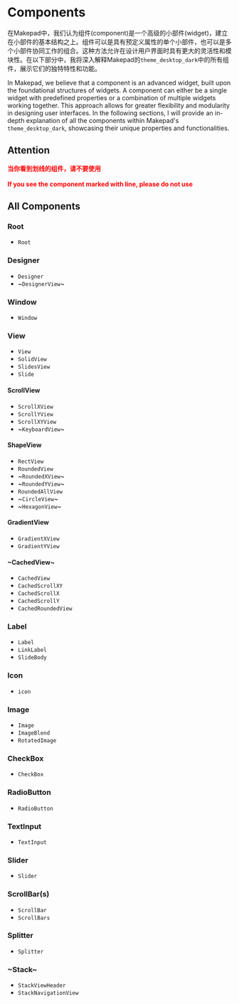 # Components

在Makepad中，我们认为组件(component)是一个高级的小部件(widget)，建立在小部件的基本结构之上。组件可以是具有预定义属性的单个小部件，也可以是多个小部件协同工作的组合。这种方法允许在设计用户界面时具有更大的灵活性和模块性。在以下部分中，我将深入解释Makepad的`theme_desktop_dark`中的所有组件，展示它们的独特特性和功能。

In Makepad, we believe that a component is an advanced widget, built upon the foundational structures of widgets. A component can either be a single widget with predefined properties or a combination of multiple widgets working together. This approach allows for greater flexibility and modularity in designing user interfaces. In the following sections, I will provide an in-depth explanation of all the components within Makepad's `theme_desktop_dark`, showcasing their unique properties and functionalities.

## Attention

<strong style="color: #FF0000">
当你看到划线的组件，请不要使用<br><br>
If you see the component marked with line, please do not use
</strong>

## All Components

### Root

- `Root`

### Designer

- `Designer`
- ~`DesignerView`~

### Window

- `Window`

### View

- `View`
- `SolidView`
- `SlidesView`
- `Slide`
#### ScrollView
- `ScrollXView`
- `ScrollYView`
- `ScrollXYView`
- ~`KeyboardView`~
#### ShapeView
- `RectView`
- `RoundedView`
- ~`RoundedXView`~   
- ~`RoundedYView`~
- `RoundedAllView`
- ~`CircleView`~
- ~`HexagonView`~
#### GradientView
- `GradientXView`
- `GradientYView`
#### ~CachedView~
- `CachedView`
- `CachedScrollXY`
- `CachedScrollX`
- `CachedScrollY`
- `CachedRoundedView`

### Label

- `Label`
- `LinkLabel`
- `SlideBody`

### Icon

- `icon`

### Image

- `Image`
- `ImageBlend`
- `RotatedImage`

### CheckBox

- `CheckBox`

### RadioButton

- `RadioButton`

### TextInput

- `TextInput`

### Slider

- `Slider`

### ScrollBar(s)

- `ScrollBar`
- `ScrollBars`

### Splitter

- `Splitter`

### ~Stack~
- `StackViewHeader`
- `StackNavigationView`
  